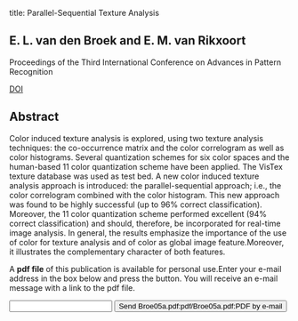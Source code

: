 title: Parallel-Sequential Texture Analysis

## E. L. van den Broek and E. M. van Rikxoort
Proceedings of the Third International Conference on Advances in Pattern Recognition

<a href="https://doi.org/10.1007/11552499_59">DOI</a>

## Abstract
Color induced texture analysis is explored, using two texture analysis techniques: the co-occurrence matrix and the color correlogram as well as color histograms. Several quantization schemes for six color spaces and the human-based 11 color quantization scheme have been applied. The VisTex texture database was used as test bed. A new color induced texture analysis approach is introduced: the parallel-sequential approach; i.e., the color correlogram combined with the color histogram. This new approach was found to be highly successful (up to 96% correct classification). Moreover, the 11 color quantization scheme performed excellent (94% correct classification) and should, therefore, be incorporated for real-time image analysis. In general, the results emphasize the importance of the use of color for texture analysis and of color as global image feature.Moreover, it illustrates the complementary character of both features.

A <b>pdf file</b> of this publication is available for personal use.Enter your e-mail address in the box below and press the button. You will receive an e-mail message with a link to the pdf file.
<form action="sender.php">  <input type="text" name="email">  <input type="submit" value="Send Broe05a.pdf:pdf/Broe05a.pdf:PDF by e-mail"></form>
